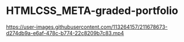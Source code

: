 # HTMLCSS_META-graded-portfolio




https://user-images.githubusercontent.com/113264157/211678673-d274db9a-e6af-478c-b774-22c8209b7c83.mp4

